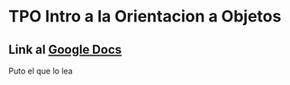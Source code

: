 # TPO Intro a la Orientacion a Objetos

## Link al [Google Docs](https://docs.google.com/document/d/168SK6xl012G9OQlX5LzxIJ1oh1daskfZ4AAapSr3Lrc/edit)

Puto el que lo lea
